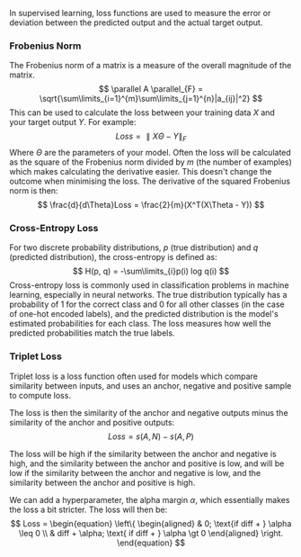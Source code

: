 In supervised learning, loss functions are used to measure the error or deviation between the predicted output and the actual target output.
### Frobenius Norm
The Frobenius norm of a matrix is a measure of the overall magnitude of the matrix. 
$$
\parallel A \parallel_{F} = \sqrt{\sum\limits_{i=1}^{m}\sum\limits_{j=1}^{n}|a_{ij}|^2}
$$
This can be used to calculate the loss between your training data $X$ and your target output $Y$. For example:
$$
Loss = \parallel X\Theta - Y \parallel_F
$$
Where $\Theta$ are the parameters of your model.
Often the loss will be calculated as the square of the Frobenius norm divided by $m$ (the number of examples) which makes calculating the derivative easier. This doesn't change the outcome when minimising the loss. The derivative of the squared Frobenius norm is then:
$$
\frac{d}{d\Theta}Loss = \frac{2}{m}(X^T(X\Theta - Y))
$$
### Cross-Entropy Loss
For two discrete probability distributions, $p$ (true distribution) and $q$ (predicted distribution), the cross-entropy is defined as: 
$$
		H(p, q) = -\sum\limits_{i}p(i) log q(i)
$$
Cross-entropy loss is commonly used in classification problems in machine learning, especially in neural networks. The true distribution typically has a probability of 1 for the correct class and 0 for all other classes (in the case of one-hot encoded labels), and the predicted distribution is the model's estimated probabilities for each class. The loss measures how well the predicted probabilities match the true labels.

### Triplet Loss
Triplet loss is a loss function often used for models which compare similarity between inputs, and uses an anchor, negative and positive sample to compute loss.

The loss is then the similarity of the anchor and negative outputs minus the similarity of the anchor and positive outputs:
$$
Loss = s(A, N) - s(A, P)
$$

The loss will be high if the similarity between the anchor and negative is high, and the similarity between the anchor and positive is low, and will be low if the similarity between the anchor and negative is low, and the similarity between the anchor and positive is high.

We can add a hyperparameter, the alpha margin $\alpha$, which essentially makes the loss a bit stricter. The loss will then be:
$$
Loss = \begin{equation} \left\{ \begin{aligned} & 0; \text{if diff + } \alpha \leq 0  \\ & diff + \alpha; \text{ if diff + } \alpha \gt 0  \end{aligned} \right. \end{equation}
$$
